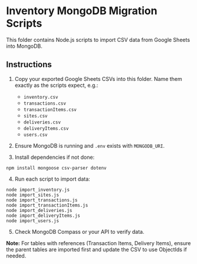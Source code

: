 
# Inventory MongoDB Migration Scripts

This folder contains Node.js scripts to import CSV data from Google Sheets into MongoDB.

## Instructions

1. Copy your exported Google Sheets CSVs into this folder. Name them exactly as the scripts expect, e.g.:
   - `inventory.csv`
   - `transactions.csv`
   - `transactionItems.csv`
   - `sites.csv`
   - `deliveries.csv`
   - `deliveryItems.csv`
   - `users.csv`

2. Ensure MongoDB is running and `.env` exists with `MONGODB_URI`.

3. Install dependencies if not done:
```
npm install mongoose csv-parser dotenv
```

4. Run each script to import data:
```
node import_inventory.js
node import_sites.js
node import_transactions.js
node import_transactionItems.js
node import_deliveries.js
node import_deliveryItems.js
node import_users.js
```

5. Check MongoDB Compass or your API to verify data.

**Note:** For tables with references (Transaction Items, Delivery Items), ensure the parent tables are imported first and update the CSV to use ObjectIds if needed.
